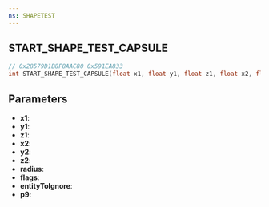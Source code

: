 ```yaml
---
ns: SHAPETEST
---
```

## START_SHAPE_TEST_CAPSULE

```c
// 0x28579D1B8F8AAC80 0x591EA833
int START_SHAPE_TEST_CAPSULE(float x1, float y1, float z1, float x2, float y2, float z2, float radius, int flags, Entity entityToIgnore, int p9);
```

## Parameters
* **x1**:
* **y1**:
* **z1**:
* **x2**:
* **y2**:
* **z2**:
* **radius**:
* **flags**:
* **entityToIgnore**:
* **p9**:
